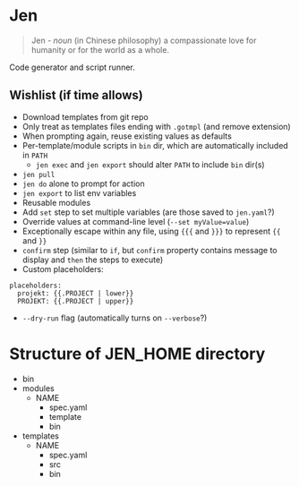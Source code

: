 # Jen

> Jen - *noun* (in Chinese philosophy) a compassionate love for humanity or for the world as a whole.

Code generator and script runner.

## Wishlist (if time allows)

- Download templates from git repo
- Only treat as templates files ending with `.gotmpl` (and remove extension)
- When prompting again, reuse existing values as defaults
- Per-template/module scripts in `bin` dir, which are automatically included in `PATH`
  - `jen exec` and `jen export` should alter `PATH` to include `bin` dir(s)
- `jen pull`
- `jen do` alone to prompt for action
- `jen export` to list env variables
- Reusable modules
- Add `set` step to set multiple variables (are those saved to `jen.yaml`?)
- Override values at command-line level (`--set myValue=value`)
- Exceptionally escape within any file, using `{{{` and `}}}` to represent `{{` and `}}`
- `confirm` step (similar to `if`, but `confirm` property contains message to display and `then` the steps to execute)
- Custom placeholders:
```
placeholders:
  projekt: {{.PROJECT | lower}}
  PROJEKT: {{.PROJECT | upper}}
```
- `--dry-run` flag (automatically turns on `--verbose`?)

# Structure of JEN_HOME directory

- bin
- modules
  - NAME
    - spec.yaml
    - template
    - bin
- templates
  - NAME
    - spec.yaml
    - src
    - bin
